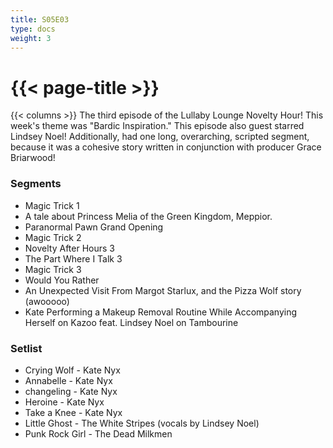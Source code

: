 ```yaml
---
title: S05E03
type: docs
weight: 3
---
```


# {{< page-title >}}

{{< columns >}}
The third episode of the Lullaby Lounge Novelty Hour!  This week's theme was "Bardic Inspiration."  This episode also guest starred Lindsey Noel!  Additionally, had one long, overarching, scripted segment, because it was a cohesive story written in conjunction with producer Grace Briarwood!

### Segments
* Magic Trick 1
* A tale about Princess Melia of the Green Kingdom, Meppior.
* Paranormal Pawn Grand Opening
* Magic Trick 2
* Novelty After Hours 3
* The Part Where I Talk 3
* Magic Trick 3
* Would You Rather
* An Unexpected Visit From Margot Starlux, and the Pizza Wolf story (awooooo)
* Kate Performing a Makeup Removal Routine While Accompanying Herself on Kazoo feat. Lindsey Noel on Tambourine


### Setlist
* Crying Wolf - Kate Nyx
* Annabelle - Kate Nyx
* changeling - Kate Nyx
* Heroine - Kate Nyx
* Take a Knee - Kate Nyx
* Little Ghost - The White Stripes (vocals by Lindsey Noel)
* Punk Rock Girl - The Dead Milkmen
